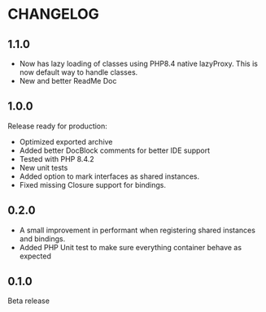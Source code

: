 CHANGELOG
=========

1.1.0
---

* Now has lazy loading of classes using PHP8.4 native lazyProxy. This is now default way to handle classes.
* New and better ReadMe Doc

1.0.0
---
Release ready for production:

* Optimized exported archive
* Added better DocBlock comments for better IDE support
* Tested with PHP 8.4.2
* New unit tests
* Added option to mark interfaces as shared instances.
* Fixed missing Closure support for bindings.

0.2.0
---

- A small improvement in performant when registering shared instances and bindings.
- Added PHP Unit test to make sure everything container behave as expected

0.1.0
---
Beta release